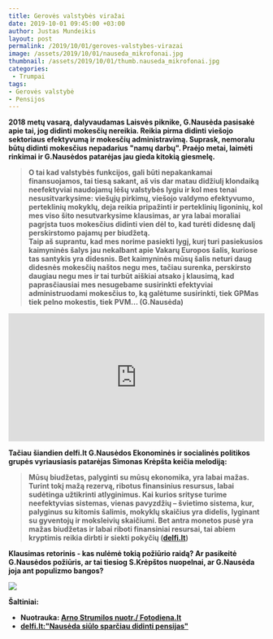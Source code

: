 ```yaml
---
title: Gerovės valstybės viražai
date: 2019-10-01 09:45:00 +03:00
author: Justas Mundeikis
layout: post
permalink: /2019/10/01/geroves-valstybes-virazai
image: /assets/2019/10/01/nauseda_mikrofonai.jpg
thumbnail: /assets/2019/10/01/thumb.nauseda_mikrofonai.jpg
categories:
 - Trumpai
tags:
- Gerovės valstybė
- Pensijos
---
```

<strong>
2018 metų vasarą, dalyvaudamas Laisvės piknike, G.Nausėda pasisakė apie tai, jog didinti mokesčių nereikia. Reikia pirma didinti viešojo sektoriaus efektyvumą ir mokesčių administravimą. Suprask, nemoralu būtų didinti mokesčius nepadarius "namų darbų". Praėjo metai, laimėti rinkimai ir G.Nausėdos patarėjas jau gieda kitokią giesmelę.
<strong>
<!--more-->

>O tai kad valstybės funkcijos, gali būti nepakankamai finansuojamos, tai tiesą sakant, aš vis dar matau didžiulį klondaiką neefektyviai naudojamų lėšų valstybės lygiu ir kol mes tenai nesusitvarkysime: viešųjų pirkimų, viešojo valdymo efektyvumo, perteklinių mokyklų, deja reikia pripažinti ir perteklinių ligoninių, kol mes viso šito nesutvarkysime klausimas, ar yra labai moraliai pagrįsta tuos mokesčius didinti vien dėl to, kad turėti didesnę dalį perskirstomo pajamų per biudžetą.<br>
Taip aš suprantu, kad mes norime pasiekti lygį, kurį turi pasiekusios kaimyninės šalys jau nekalbant apie Vakarų Europos šalis, kuriose tas santykis yra didesnis. Bet kaimyninės mūsų šalis neturi daug didesnės mokesčių naštos negu mes, tačiau surenka, perskirsto daugiau negu mes ir tai turbūt aiškiai atsako į klausimą, kad paprasčiausiai mes nesugebame susirinkti efektyviai administruodami mokesčius to, ką galėtume susirinkti, tiek GPMas tiek pelno mokestis, tiek PVM… (G.Nausėda)

<div style="position: relative; overflow: hidden; padding-top: 50%;"><iframe style="position: absolute; top: 0;left: 0; width: 100%; height: 100%;border: 0;" src="https://www.youtube.com/embed/Bpxkp553AlA" frameborder='0' scrolling='no' allowfullscreen></iframe></div>

Tačiau šiandien delfi.lt  G.Nausėdos Ekonominės ir socialinės politikos grupės vyriausiasis patarėjas Simonas Krėpšta keičia melodiją:

>Mūsų biudžetas, palyginti su mūsų ekonomika, yra labai mažas. Turint tokį mažą rezervą, ribotus finansinius resursus, labai sudėtinga užtikrinti atlyginimus. Kai kurios srityse turime neefektyvias sistemas, vienas pavyzdžių – švietimo sistema, kur, palyginus su kitomis šalimis, mokyklų skaičius yra didelis, lyginant su gyventojų ir moksleivių skaičiumi. Bet antra monetos pusė yra mažas biudžetas ir labai riboti finansiniai resursai, tai abiem kryptimis reikia dirbti ir siekti pokyčių ([delfi.lt](https://www.delfi.lt/news/daily/lithuania/nauseda-siulo-sparciau-didinti-pensijas.d?id=82394499))

Klausimas retorinis - kas nulėmė tokią požiūrio raidą? Ar pasikeitė G.Nausėdos požiūris, ar tai tiesiog S.Krėpštos nuopelnai, ar G.Nausėda joja ant populizmo bangos?

![](http://giphygifs.s3.amazonaws.com/media/cwTtbmUwzPqx2/giphy.gif)

Šaltiniai:
* Nuotrauka: [Arno Strumilos nuotr./ Fotodiena.lt](https://static2.inspektorius.lt/usi/980x654/3/e7/11/a3/e711a3f5ecc195820999d376773677e2.jpg?v=4.0.5.27&t=cr&s=980x654&m=3&f=/Uploads/UArticles/leadPhotos/48/63/b3/3a/4863b33a663f02183a5ca150162db0a9.jpg)
* [delfi.lt:"Nausėda siūlo sparčiau didinti pensijas"](https://www.delfi.lt/news/daily/lithuania/nauseda-siulo-sparciau-didinti-pensijas.d?id=82394499)
